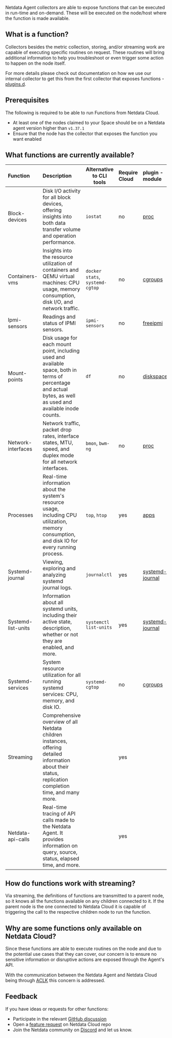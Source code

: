 

Netdata Agent collectors are able to expose functions that can be executed in run-time and on-demand. These will be
executed on the node/host where the function is made available.

## What is a function?

Collectors besides the metric collection, storing, and/or streaming work are capable of executing specific routines on request. These routines will bring additional information to help you troubleshoot or even trigger some action to happen on the node itself.

For more details please check out documentation on how we use our internal collector to get this from the first collector that exposes functions - [plugins.d](/docs/agent/src/plugins.d#function).

## Prerequisites

The following is required to be able to run Functions from Netdata Cloud.

- At least one of the nodes claimed to your Space should be on a Netdata agent version higher than `v1.37.1`
- Ensure that the node has the collector that exposes the function you want enabled

## What functions are currently available?

| Function           | Description                                                                                                                                                    | Alternative to CLI tools        | Require Cloud | plugin - module                                                                                                |
|:-------------------|:---------------------------------------------------------------------------------------------------------------------------------------------------------------|---------------------------------|:--------------|:---------------------------------------------------------------------------------------------------------------|
| Block-devices      | Disk I/O activity for all block devices, offering insights into both data transfer volume and operation performance.                                           | `iostat`                        | no            | [proc](https://github.com/netdata/netdata/tree/master/src/collectors/proc.plugin#readme)                       |
| Containers-vms     | Insights into the resource utilization of containers and QEMU virtual machines: CPU usage, memory consumption, disk I/O, and network traffic.                  | `docker stats`, `systemd-cgtop` | no            | [cgroups](https://github.com/netdata/netdata/tree/master/src/collectors/cgroups.plugin#readme)                 |
| Ipmi-sensors       | Readings and status of IPMI sensors.                                                                                                                           | `ipmi-sensors`                  | no            | [freeipmi](https://github.com/netdata/netdata/tree/master/src/collectors/freeipmi.plugin#readme)               |
| Mount-points       | Disk usage for each mount point, including used and available space, both in terms of percentage and actual bytes, as well as used and available inode counts. | `df`                            | no            | [diskspace](https://github.com/netdata/netdata/tree/master/src/collectors/diskspace.plugin#readme)             |
| Network-interfaces | Network traffic, packet drop rates, interface states, MTU, speed, and duplex mode for all network interfaces.                                                  | `bmon`, `bwm-ng`                | no            | [proc](https://github.com/netdata/netdata/tree/master/src/collectors/proc.plugin#readme)                       |
| Processes          | Real-time information about the system's resource usage, including CPU utilization, memory consumption, and disk IO for every running process.                 | `top`, `htop`                   | yes           | [apps](/docs/agent/src/collectors/apps.plugin)                    |
| Systemd-journal    | Viewing, exploring and analyzing systemd journal logs.                                                                                                         | `journalctl`                    | yes           | [systemd-journal](https://github.com/netdata/netdata/tree/master/src/collectors/systemd-journal.plugin#readme) |
| Systemd-list-units | Information about all systemd units, including their active state, description, whether or not they are enabled, and more.                                     | `systemctl list-units`          | yes           | [systemd-journal](https://github.com/netdata/netdata/tree/master/src/collectors/systemd-journal.plugin#readme) |
| Systemd-services   | System resource utilization for all running systemd services: CPU, memory, and disk IO.                                                                        | `systemd-cgtop`                 | no            | [cgroups](https://github.com/netdata/netdata/tree/master/src/collectors/cgroups.plugin#readme)                 |
| Streaming          | Comprehensive overview of all Netdata children instances, offering detailed information about their status, replication completion time, and many more.        |                                 | yes           |                                                                                                                |
| Netdata-api-calls  | Real-time tracing of API calls made to the Netdata Agent. It provides information on query, source, status, elapsed time, and more.                            |                                 | yes           |                                                                                                                |

## How do functions work with streaming?

Via streaming, the definitions of functions are transmitted to a parent node, so it knows all the functions available on any children connected to it. If the parent node is the one connected to Netdata Cloud it is capable of triggering the call to the respective children node to run the function.

## Why are some functions only available on Netdata Cloud?

Since these functions are able to execute routines on the node and due to the potential use cases that they can cover, our concern is to ensure no sensitive information or disruptive actions are exposed through the Agent's API.

With the communication between the Netdata Agent and Netdata Cloud being through [ACLK](/docs/agent/src/aclk) this concern is addressed.

## Feedback

If you have ideas or requests for other functions:

- Participate in the relevant [GitHub discussion](https://github.com/netdata/netdata/discussions/14412)
- Open a [feature request](https://github.com/netdata/netdata-cloud/issues/new?assignees=&labels=feature+request%2Cneeds+triage&template=FEAT_REQUEST.yml&title=%5BFeat%5D%3A+) on Netdata Cloud repo
- Join the Netdata community on [Discord](https://discord.com/invite/2mEmfW735j) and let us know.
